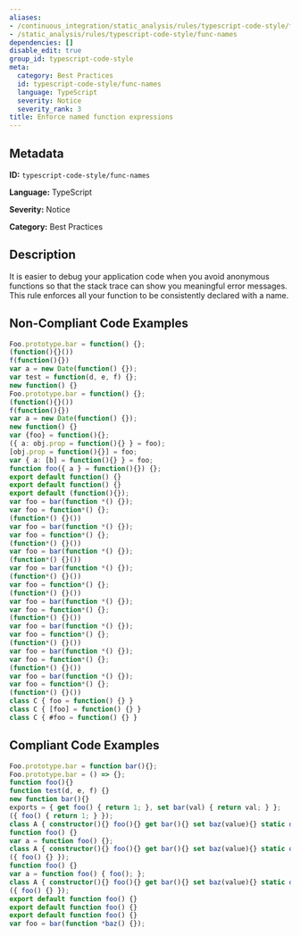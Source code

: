 ```yaml
---
aliases:
- /continuous_integration/static_analysis/rules/typescript-code-style/func-names
- /static_analysis/rules/typescript-code-style/func-names
dependencies: []
disable_edit: true
group_id: typescript-code-style
meta:
  category: Best Practices
  id: typescript-code-style/func-names
  language: TypeScript
  severity: Notice
  severity_rank: 3
title: Enforce named function expressions
---
```

<!--  SOURCED FROM https://github.com/DataDog/datadog-static-analyzer-rule-docs -->


## Metadata
**ID:** `typescript-code-style/func-names`

**Language:** TypeScript

**Severity:** Notice

**Category:** Best Practices

## Description
It is easier to debug your application code when you avoid anonymous functions so that the stack trace can show you meaningful error messages. This rule enforces all your function to be consistently declared with a name.

## Non-Compliant Code Examples
```typescript
Foo.prototype.bar = function() {};
(function(){}())
f(function(){})
var a = new Date(function() {});
var test = function(d, e, f) {};
new function() {}
Foo.prototype.bar = function() {};
(function(){}())
f(function(){})
var a = new Date(function() {});
new function() {}
var {foo} = function(){};
({ a: obj.prop = function(){} } = foo);
[obj.prop = function(){}] = foo;
var { a: [b] = function(){} } = foo;
function foo({ a } = function(){}) {};
export default function() {}
export default function() {}
export default (function(){});
var foo = bar(function *() {});
var foo = function*() {};
(function*() {}())
var foo = bar(function *() {});
var foo = function*() {};
(function*() {}())
var foo = bar(function *() {});
(function*() {}())
var foo = bar(function *() {});
(function*() {}())
var foo = function*() {};
(function*() {}())
var foo = bar(function *() {});
var foo = function*() {};
(function*() {}())
var foo = bar(function *() {});
var foo = function*() {};
(function*() {}())
var foo = bar(function *() {});
var foo = function*() {};
(function*() {}())
var foo = bar(function *() {});
var foo = function*() {};
(function*() {}())
class C { foo = function() {} }
class C { [foo] = function() {} }
class C { #foo = function() {} }
```

## Compliant Code Examples
```typescript
Foo.prototype.bar = function bar(){};
Foo.prototype.bar = () => {};
function foo(){}
function test(d, e, f) {}
new function bar(){}
exports = { get foo() { return 1; }, set bar(val) { return val; } };
({ foo() { return 1; } });
class A { constructor(){} foo(){} get bar(){} set baz(value){} static qux(){}}
function foo() {}
var a = function foo() {};
class A { constructor(){} foo(){} get bar(){} set baz(value){} static qux(){}}
({ foo() {} });
function foo() {}
var a = function foo() { foo(); };
class A { constructor(){} foo(){} get bar(){} set baz(value){} static qux(){}}
({ foo() {} });
export default function foo() {}
export default function foo() {}
export default function foo() {}
var foo = bar(function *baz() {});
```
